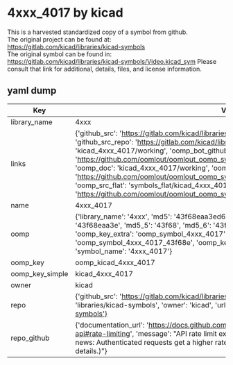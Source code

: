 # 4xxx_4017 by kicad  
This is a harvested standardized copy of a symbol from github.  
The original project can be found at:  
https://gitlab.com/kicad/libraries/kicad-symbols  
The original symbol can be found in:
https://gitlab.com/kicad/libraries/kicad-symbols/Video.kicad_sym
Please consult that link for additional, details, files, and license information.  
## yaml dump  
| Key | Value |  
| --- | --- |  
| library_name | 4xxx |  
| links | {'github_src': 'https://gitlab.com/kicad/libraries/kicad-symbols/Video.kicad_sym', 'github_src_repo': 'https://gitlab.com/kicad/libraries/kicad-symbols', 'oomp_bot': 'kicad_4xxx_4017/working', 'oomp_bot_github': 'https://github.com/oomlout/oomlout_oomp_symbol_bot/tree/main/kicad_4xxx_4017/working', 'oomp_doc': 'kicad_4xxx_4017/working', 'oomp_doc_github': 'https://github.com/oomlout/oomlout_oomp_symbol_doc/tree/main/kicad_4xxx_4017/working', 'oomp_src_flat': 'symbols_flat/kicad_4xxx_4017/working', 'oomp_src_flat_github': 'https://github.com/oomlout/oomlout_oomp_symbol_src/tree/main/kicad_4xxx_4017/working'} |  
| name | 4xxx_4017 |  
| oomp | {'library_name': '4xxx', 'md5': '43f68eaa3ed66ed67da04c78ab2d9964', 'md5_10': '43f68eaa3e', 'md5_5': '43f68', 'md5_6': '43f68e', 'oomp_key': 'oomp_4xxx_4017', 'oomp_key_extra': 'oomp_symbol_4xxx_4017', 'oomp_key_full': 'oomp_symbol_4xxx_4017_43f68e', 'oomp_key_simple': '4xxx_4017', 'owner_name': 'kicad', 'symbol_name': '4xxx_4017'} |  
| oomp_key | oomp_kicad_4xxx_4017 |  
| oomp_key_simple | kicad_4xxx_4017 |  
| owner | kicad |  
| repo | {'github_src': 'https://gitlab.com/kicad/libraries/kicad-symbols/Video.kicad_sym', 'name': 'libraries/kicad-symbols', 'owner': 'kicad', 'url': 'https://gitlab.com/kicad/libraries/kicad-symbols'} |  
| repo_github | {'documentation_url': 'https://docs.github.com/rest/overview/resources-in-the-rest-api#rate-limiting', 'message': "API rate limit exceeded for 84.66.173.59. (But here's the good news: Authenticated requests get a higher rate limit. Check out the documentation for more details.)"} |  

